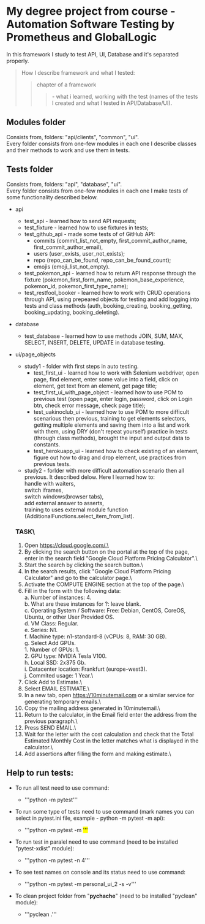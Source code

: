 # My degree project from course - Automation Software Testing by Prometheus and GlobalLogic
In this framework I study to test API, UI, Database and it's separated properly.

>How I describe framework and what I tested:
>>chapter of a framework
>>><name of the test> - what i learned, working with the test (names of the tests I created and what I tested in API/Database/UI).

## Modules folder
Consists from, folders: "api/clients", "common", "ui".\
Every folder consists from one-few modules in each one I describe classes and their methods to work and use them in tests.


## Tests folder
Consists from, folders: "api", "database", "ui".\
Every folder consists from one-few modules in each one I make tests of some functionality described below.
* api
    + test_api - learned how to send API requests;
    + test_fixture - learned how to use fixtures in tests;
    + test_github_api - made some tests of of GitHub API:
        - commits (commit_list_not_empty, first_commit_author_name, first_commit_author_email), 
        - users (user_exists, user_not_exists);
        - repo (repo_can_be_found, repo_can_be_found_count);
        - emojis (emoji_list_not_empty).
    + test_pokemon_api - learned how to return API response through the fixture 
    (pokemon_first_form_name, pokemon_base_experience, pokemon_id, pokemon_first_type_name);
    + test_restfool_booker - learned how to work with CRUD operations through API, 
    using prepeared objects for testing and add logging into tests and class methods
    (auth, booking_creating, booking_getting, booking_updating, booking_deleting).
* database
    + test_database - learned how to use methods JOIN, SUM, MAX, SELECT, INSERT, DELETE, UPDATE in database testing.
* ui/page_objects
    + study1 - folder with first steps in auto testing.
        - test_first_ui - learned how to work with Selenium webdriver, open page, find element, 
        enter some value into a field, click on element, get text from an element, get page title;
        - test_first_ui_with_page_object - learned how to use POM to previous test 
        (open page, enter login, password, click on Login btn, check error message, check page title);
        - test_uakinoclub_ui - learned how to use POM to more difficult scenarious then previous, 
        training to get elements selectors, getting multiple elements and saving them into a list and work with them, 
        using DRY (don't repeat yourself) practice in tests (through class methods),
        brought the input and output data to constants.
        - test_herokuapp_ui - learned how to check existing of an element, figure out how to drag and drop element, 
        use practices from previous tests.
    + study2 - forlder with more difficult automation scenario then all previous. It described delow. 
    Here I learned how to:\
    handle with waiters,\
    switch iframes,\
    switch windows(browser tabs),\
    add external answer to asserts,\
    training to uses external module function (AdditionalFunctions.select_item_from_list).
    
    ### TASK\
    1. Open https://cloud.google.com/.\
    2. By clicking the search button on the portal at the top of the page, enter in the search field "Google Cloud Platform Pricing Calculator".\
    3. Start the search by clicking the search button.\
    4. In the search results, click "Google Cloud Platform Pricing Calculator" and go to the calculator page.\
    5. Activate the COMPUTE ENGINE section at the top of the page.\
    6. Fill in the form with the following data:\
        a. Number of instances: 4.\
        b. What are these instances for ?: leave blank.\
        c. Operating System / Software: Free: Debian, CentOS, CoreOS, Ubuntu, or other User Provided OS.\
        d. VM Class: Regular.\
        e. Series: N1.\
        f. Machine type: n1-standard-8 (vCPUs: 8, RAM: 30 GB).\
        g. Select Add GPUs.\
            1. Number of GPUs: 1.\
            2. GPU type: NVIDIA Tesla V100.\
        h. Local SSD: 2x375 Gb.\
        i. Datacenter location: Frankfurt (europe-west3).\
        j. Commited usage: 1 Year.\
    7. Click Add to Estimate.\
    8. Select EMAIL ESTIMATE.\
    9. In a new tab, open https://10minutemail.com or a similar service for generating temporary emails.\
    10. Copy the mailing address generated in 10minutemail.\
    11. Return to the calculator, in the Email field enter the address from the previous paragraph.\
    12. Press SEND EMAIL.\
    13. Wait for the letter with the cost calculation and check that the Total Estimated Monthly Cost in the letter matches what is displayed in the calculator.\
    14. Add assertions after filling the form and making estimate.\
    

## Help to run tests:
* To run all test need to use command:
    + '''python -m pytest'''

* To run some type of tests need to use command (mark names you can select in pytest.ini file, example - python -m pytest -m api): 
    + '''python -m pytest -m <mark name>'''

* To run test in paralel need to use command (need to be installed "pytest-xdist" module):
    + '''python -m pytest -n 4'''


* To see test names on console and its status need to use command:
    + '''python -m pytest -m personal_ui_2 -s -v'''

* To clean project folder from "__pychache__" (need to be installed "pyclean" module): 
    + '''pyclean .'''
